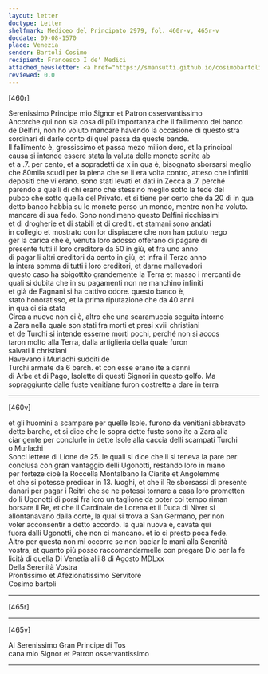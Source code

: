 ```yaml
---
layout: letter
doctype: Letter
shelfmark: Mediceo del Principato 2979, fol. 460r-v, 465r-v
docdate: 09-08-1570
place: Venezia
sender: Bartoli Cosimo
recipient: Francesco I de' Medici
attached_newsletter: <a href="https://smansutti.github.io/cosimobartoli/texts/3080_202/">3080_202</a>
reviewed: 0.0
---
```


[460r]  
  
  
Serenissimo Principe mio Signor et Patron osservantissimo  
Ancorche qui non sia cosa di più importanza che il fallimento del banco  
de Delfini, non ho voluto mancare havendo la occasione di questo stra  
sordinari di darle conto di quel passa da queste bande.  
Il fallimento è, grossissimo et passa mezo milion doro, et la principal  
causa si intende essere stata la valuta delle monete sonite ab  
et a .7. per cento, et a sopradetti da x in qua è, bisognato sborsarsi meglio  
che 80mila scudi per la piena che se li era volta contro, atteso che infiniti  
depositi che vi erano. sono stati levati et dati in Zecca a .7. perché  
parendo a quelli di chi erano che stessino meglio sotto la fede del  
pubco che sotto quella del Privato. et si tiene per certo che da 20 di in qua  
detto banco habbia su le monete perso un mondo, mentre non ha voluto.  
mancare di sua fedo. Sono nondimeno questo Delfini ricchissimi  
et di drogherie et di stabili et di crediti. et stamani sono andati  
in collegio et mostrato con lor dispiacere che non han potuto nego  
ger la carica che è, venuta loro adosso offerano di pagare di  
presente tutti il loro creditore da 50 in giù, et fra uno anno  
di pagar li altri creditori da cento in giù, et infra il Terzo anno  
la intera somma di tutti i loro creditori, et darne mallevadori  
questo caso ha sbigottito grandemente la Terra et masso i mercanti de  
quali si dubita che in su pagamenti non ne manchino infiniti  
et già de Fagnani si ha cattivo odore. questo banco è,  
stato honoratisso, et la prima riputazione che da 40 anni  
in qua ci sia stata  
Circa a nuove non ci è, altro che una scaramuccia seguita intorno  
a Zara nella quale son stati fra morti et presi xviii christiani  
et de Turchi si intende esserne morti pochi, perché non si accos  
taron molto alla Terra, dalla artiglieria della quale furon  
salvati li christiani  
Havevano i Murlachi sudditi de  
Turchi armate da 6 barch. et con esse erano ite a danni  
di Arbe et di Pago, Isolette di questi Signori in questo golfo. Ma  
sopraggiunte dalle fuste venitiane furon costrette a dare in terra  
  
---  

[460v]  
  
  
et gli huomini a scampare per quelle Isole. furono da venitiani abbravato  
dette barche, et si dice che le sopra dette fuste sono ite a Zara alla  
ciar gente per conclurle in dette Isole alla caccia delli scampati Turchi  
o Murlachi  
Sonci lettere di Lione de 25. le quali si dice che li si teneva la pare per  
conclusa con gran vantaggio delli Ugonotti, restando loro in mano  
per forteze cioè la Roccella Montalbano la Ciarite et Angolemme  
et che si potesse predicar in 13. luoghi, et che il Re sborsassi di presente  
danari per pagar i Reitri che se ne potessi tornare a casa loro prometten  
do li Ugonotti di porsi fra loro un taglione da poter col tempo riman  
borsare il Re, et che il Cardinale de Lorena et il Duca di Niver si  
allontanavano dalla corte, la qual si trova a San Germano, per non  
voler acconsentir a detto accordo. la qual nuova è, cavata qui  
fuora dalli Ugonotti, che non ci mancano. et io ci presto poca fede.  
Altro per questa non mi occorre se non baciar le mani alla Serenità  
vostra, et quanto più posso raccomandarmelle con pregare Dio per la fe  
licità di quella Di Venetia alli 8 di Agosto MDLxx  
Della Serenità Vostra  
Prontissimo et Afezionatissimo Servitore  
Cosimo bartoli  
  
---  

[465r]  
  
  
  
---  

[465v]  
  
  
Al Serenissimo Gran Principe di Tos  
cana mio Signor et Patron osservantissimo  
  
---  

